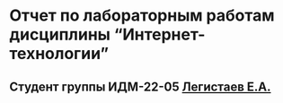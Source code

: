 # Отчет по лабораторным работам дисциплины “Интернет-технологии”
## Студент группы ИДМ-22-05 [Легистаев Е.А.](https://github.com/LegistaevE)
